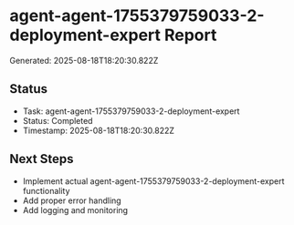 # agent-agent-1755379759033-2-deployment-expert Report

Generated: 2025-08-18T18:20:30.822Z

## Status
- Task: agent-agent-1755379759033-2-deployment-expert
- Status: Completed
- Timestamp: 2025-08-18T18:20:30.822Z

## Next Steps
- Implement actual agent-agent-1755379759033-2-deployment-expert functionality
- Add proper error handling
- Add logging and monitoring
